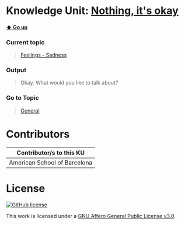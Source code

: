 # Knowledge Unit: [Nothing, it&#039;s okay](../../knowledge_units/feelings-sadness/nothing-its-okay.md)

#### [:arrow_up: Go up](../../topics/feelings-sadness.md)
### Current topic
> [Feelings - Sadness](../../topics/feelings-sadness.md)
### Output
> Okay. What would you like to talk about?
### Go to Topic
> [General](../../topics/general.md)


# Contributors

| Contributor/s to this KU |
| - | 
| American School of Barcelona |

# License
[![GitHub license](https://img.shields.io/github/license/inbrainz/cerebro)](https://github.com/inbrainz/cerebro/blob/master/LICENSE)

This work is licensed under a [GNU Affero General Public License v3.0](https://www.gnu.org/licenses/agpl-3.0.txt).